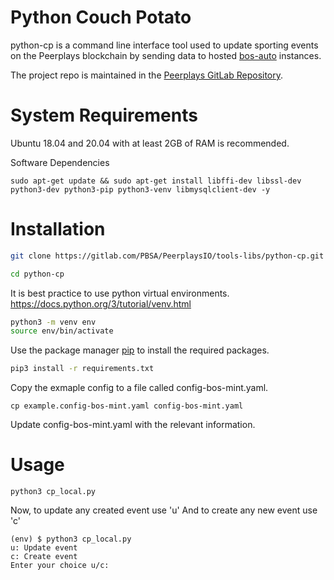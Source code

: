 # Python Couch Potato

python-cp is a command line interface tool used to update sporting events on the Peerplays blockchain by sending data to hosted [bos-auto](https://gitlab.com/PBSA/PeerplaysIO/bos/bos-auto) instances.

The project repo is maintained in the [Peerplays GitLab Repository](https://gitlab.com/PBSA/PeerplaysIO/tools-libs/python-cp).


# System Requirements

Ubuntu 18.04 and 20.04 with at least 2GB of RAM is recommended.

Software Dependencies

```
sudo apt-get update && sudo apt-get install libffi-dev libssl-dev python3-dev python3-pip python3-venv libmysqlclient-dev -y
```
# Installation

```bash
git clone https://gitlab.com/PBSA/PeerplaysIO/tools-libs/python-cp.git

cd python-cp
```
It is best practice to use python virtual environments. https://docs.python.org/3/tutorial/venv.html

```bash
python3 -m venv env
source env/bin/activate
```
Use the package manager [pip](https://pip.pypa.io/en/stable/) to install the required packages.

```bash
pip3 install -r requirements.txt
```

Copy the exmaple config to a file called config-bos-mint.yaml.
```
cp example.config-bos-mint.yaml config-bos-mint.yaml
```
Update config-bos-mint.yaml with the relevant information.

# Usage
```
python3 cp_local.py
```
Now, to update any created event use 'u' And 
to create any new event use 'c'

```
(env) $ python3 cp_local.py
u: Update event
c: Create event
Enter your choice u/c:
```
